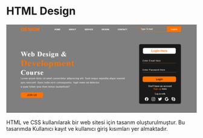 # HTML Design

![alt text](https://github.com/mfatihbahce/Html_design/blob/master/picture_1.PNG)


HTML ve CSS kullanılarak bir web sitesi için tasarım oluşturulmuştur. 
Bu tasarımda Kullanıcı kayıt ve kullanıcı giriş kısımları yer almaktadır. 

